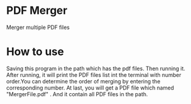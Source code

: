 # PDF Merger
Merger multiple PDF files
# How to use
Saving this program in the path which has the pdf files. Then running it. After running, it will print the PDF files list int the terminal with number order.You can determine the order of merging by entering the corresponding number. At last, you will get a PDF file which named "MergerFile.pdf" . And it contain all PDF files in the path.

